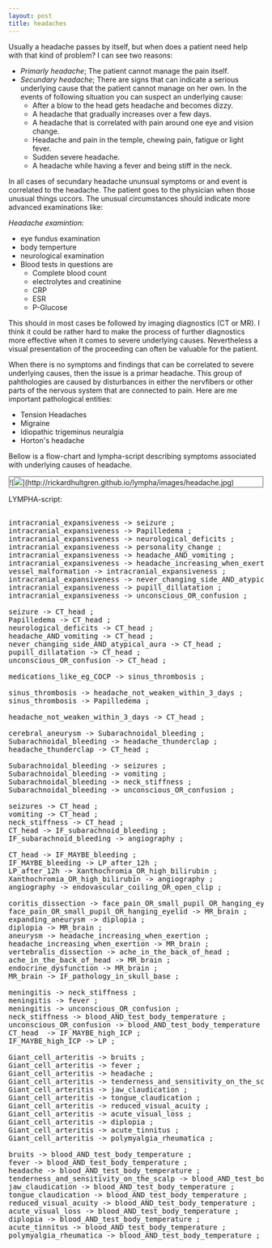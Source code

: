 ```yaml
---
layout: post
title: headaches
---
```


Usually a headache passes by itself, but when does a patient need help with that kind of problem? I can see two reasons:
- *Primarly headache*; The patient cannot manage the pain itself.
- *Secundary headache*; There are signs that can indicate a serious underlying cause that the patient cannot manage on her own. In the events of following situation you can suspect an underlying cause:
   - After a blow to the head gets headache and becomes dizzy.
   - A headache that gradually increases over a few days.
   - A headache that is correlated with pain around one eye and vision change.
   - Headache and pain in the temple, chewing pain, fatigue or light fever.
   - Sudden severe headache.
   - A headache while having a fever and being stiff in the neck.

In all cases of secundary headache ununsual symptoms or and event is correlated to the headache. The patient goes to the physician when those unusual things uccors. The unusual circumstances should indicate more advanced examinations like:

*Headache examintion:*
- eye fundus examination
- body temperture
- neurological examination
- Blood tests in questions are
   - Complete blood count
   - electrolytes and creatinine
   - CRP
   - ESR
   - P-­Glucose

This should in most cases be followed by imaging diagnostics (CT or MR). I think it could be rather hard to make the process of further diagnostics more effective when it comes to severe underlying causes. Nevertheless a visual presentation of the proceeding can often be valuable for the patient. 


When there is no symptoms and findings that can be correlated to severe underlying causes, then the issue is a primar headache. This group of pahthologies are caused by disturbances in either the nervfibers or other parts of the nervous system that are connected to pain. Here are me important pathological entities:
- Tension Headaches
- Migraine
- Idiopathic trigeminus neuralgia
- Horton's headache
 


Bellow is a flow-chart and <span class="sc">lympha</span>-script describing symptoms associated with underlying causes of headache.

<p class="dragscroll" style="border:0.2em solid #aaaaaa;">
![<img src="http:
//rickardhultgren.github.io/lympha/images/headache.jpg">](http://rickardhultgren.github.io/lympha/images/headache.jpg)
</p>
LYMPHA-script:



<pre class="dragscroll">

intracranial_expansiveness -> seizure ;
intracranial_expansiveness -> Papilledema ;
intracranial_expansiveness -> neurological_deficits ;
intracranial_expansiveness -> personality_change ;
intracranial_expansiveness -> headache_AND_vomiting ;
intracranial_expansiveness -> headache_increasing_when_exertion ;
vessel_malformation -> intracranial_expansiveness ;
intracranial_expansiveness -> never_changing_side_AND_atypical_aura ;
intracranial_expansiveness -> pupill_dillatation ;
intracranial_expansiveness -> unconscious_OR_confusion ;

seizure -> CT_head ;
Papilledema -> CT_head ;
neurological_deficits -> CT_head ;
headache_AND_vomiting -> CT_head ;
never_changing_side_AND_atypical_aura -> CT_head ;
pupill_dillatation -> CT_head ;
unconscious_OR_confusion -> CT_head ;

medications_like_eg_COCP -> sinus_thrombosis ;

sinus_thrombosis -> headache_not_weaken_within_3_days ;
sinus_thrombosis -> Papilledema ;

headache_not_weaken_within_3_days -> CT_head ;

cerebral_aneurysm -> Subarachnoidal_bleeding ;
Subarachnoidal_bleeding -> headache_thunderclap ;
headache_thunderclap -> CT_head ;

Subarachnoidal_bleeding -> seizures ;
Subarachnoidal_bleeding -> vomiting ;
Subarachnoidal_bleeding -> neck_stiffness ;
Subarachnoidal_bleeding -> unconscious_OR_confusion ;

seizures -> CT_head ;
vomiting -> CT_head ;
neck_stiffness -> CT_head ;
CT_head -> IF_subarachnoid_bleeding ;
IF_subarachnoid_bleeding -> angiography ;

CT_head -> IF_MAYBE_bleeding ;
IF_MAYBE_bleeding -> LP_after_12h ;
LP_after_12h -> Xanthochromia_OR_high_bilirubin ;
Xanthochromia_OR_high_bilirubin -> angiography ;
angiography -> endovascular_coiling_OR_open_clip ;

coritis_dissection -> face_pain_OR_small_pupil_OR_hanging_eyelid ;
face_pain_OR_small_pupil_OR_hanging_eyelid -> MR_brain ;
expanding_aneurysm -> diplopia ;
diplopia -> MR_brain ;
aneurysm -> headache_increasing_when_exertion ;
headache_increasing_when_exertion -> MR_brain ;
vertebralis_dissection -> ache_in_the_back_of_head ;
ache_in_the_back_of_head -> MR_brain ; 
endocrine_dysfunction -> MR_brain ;
MR_brain -> IF_pathology_in_skull_base ;

meningitis -> neck_stiffness ;
meningitis -> fever ;
meningitis -> unconscious_OR_confusion ;
neck_stiffness -> blood_AND_test_body_temperature ;
unconscious_OR_confusion -> blood_AND_test_body_temperature ;
CT_head  -> IF_MAYBE_high_ICP ;
IF_MAYBE_high_ICP -> LP ;

Giant_cell_arteritis -> bruits ;
Giant_cell_arteritis -> fever ;
Giant_cell_arteritis -> headache ;
Giant_cell_arteritis -> tenderness_and_sensitivity_on_the_scalp ;
Giant_cell_arteritis -> jaw_claudication ;
Giant_cell_arteritis -> tongue_claudication ;
Giant_cell_arteritis -> reduced_visual_acuity ;
Giant_cell_arteritis -> acute_visual_loss ;
Giant_cell_arteritis -> diplopia ;
Giant_cell_arteritis -> acute_tinnitus ;
Giant_cell_arteritis -> polymyalgia_rheumatica ;

bruits -> blood_AND_test_body_temperature ;
fever -> blood_AND_test_body_temperature ;
headache -> blood_AND_test_body_temperature ;
tenderness_and_sensitivity_on_the_scalp -> blood_AND_test_body_temperature ;
jaw_claudication -> blood_AND_test_body_temperature ;
tongue_claudication -> blood_AND_test_body_temperature ;
reduced_visual_acuity -> blood_AND_test_body_temperature ;
acute_visual_loss -> blood_AND_test_body_temperature ;
diplopia -> blood_AND_test_body_temperature ;
acute_tinnitus -> blood_AND_test_body_temperature ;
polymyalgia_rheumatica -> blood_AND_test_body_temperature ;

</pre>




